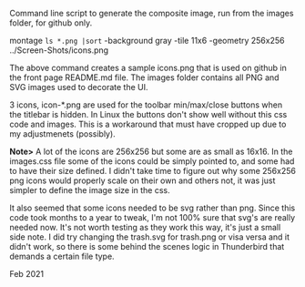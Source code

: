 Command line script to generate the composite image, run from the images folder, for github only.

montage `ls *.png |sort` -background gray -tile 11x6 -geometry 256x256 ../Screen-Shots/icons.png

The above command creates a sample icons.png that is used on github in the front page README.md file.  The images folder contains all PNG and SVG images used to decorate the UI.

3 icons, icon-*.png are used for the toolbar min/max/close buttons when the titlebar is hidden.  In Linux the buttons don't show well without this css code and images.  This is a workaround that must have cropped up due to my adjustmenets (possibly).

<b>Note></b> A lot of the icons are 256x256 but some are as small as 16x16.  In the images.css file some of the icons could be simply pointed to, and some had to have their size defined.  I didn't take time to figure out why some 256x256 png icons would properly scale on their own and others not, it was just simpler to define the image size in the css.

It also seemed that some icons needed to be svg rather than png.  Since this code took months to a year to tweak, I'm not 100% sure that svg's are really needed now.   It's not worth testing as they work this way, it's just a small side note.   I did try changing the trash.svg for trash.png or visa versa and it didn't work, so there is some behind the scenes logic in Thunderbird that demands a certain file type.

Feb 2021
